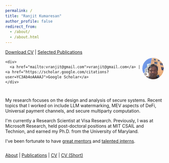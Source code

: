 ```yaml
---
permalink: /
title: "Ranjit Kumaresan"
author_profile: false
redirect_from: 
  - /about/
  - /about.html
---
```


<div style="display: flex; align-items: center; justify-content: space-between; margin-bottom: 2em;">
  <div>
    <div style="margin-bottom: 1em;">
      <a href="/files/ranjit_kumaresan_cv.pdf" class="btn btn--primary">Download CV</a> | 
      <a href="/publications/" class="btn btn--primary">Selected Publications</a>
    </div>
    
    <div>
      <a href="mailto:vranjit@gmail.com">vranjit@gmail.com</a> | <a href="https://scholar.google.com/citations?user=YC3Ab4oAAAAJ">Google Scholar</a>
    </div>
  </div>
  <div>
    <img src="/images/profile.jpg" width="160" style="border-radius: 50%;">
  </div>
</div>

My research focuses on the design and analysis of secure systems. Recent topics that I worked on include LLM watermarking, MEV aspects of DeFi, Universal payment channels, and secure multiparty computation.

I'm currently a Research Scientist at Visa Research. Previously, I was at Microsoft Research, held post-doctoral positions at MIT CSAIL and Technion, and earned my Ph.D. from the University of Maryland.

I've been fortunate to have [great mentors](/people/#mentors) and [talented interns](/people/#interns).


<div style="margin-top: 2em;">
  <a href="/about/">About</a> |
  <a href="/publications/">Publications</a> |
  <a href="/files/ranjit_kumaresan_cv.pdf">CV</a> |
  <a href="/files/ranjit_kumaresan_cv_short.pdf">CV (Short)</a>
</div>